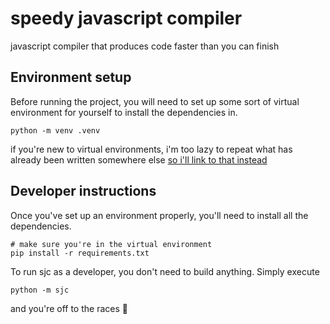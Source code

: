 # speedy javascript compiler

javascript compiler that produces code faster than you can finish

## Environment setup

Before running the project, you will need to set up some sort of virtual environment
for yourself to install the dependencies in.

```shell
python -m venv .venv
```

if you're new to virtual environments, i'm too lazy
to repeat what has already been written somewhere else [so i'll link to that instead](https://realpython.com/python-virtual-environments-a-primer/)

## Developer instructions

Once you've set up an environment properly, you'll need to install all the
dependencies.

```shell
# make sure you're in the virtual environment
pip install -r requirements.txt
```

To run sjc as a developer, you don't need to build anything. Simply execute

```shell
python -m sjc
```

and you're off to the races 🚀
